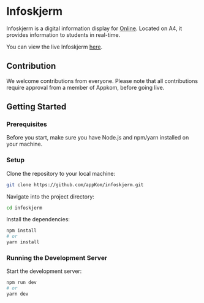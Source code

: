 # Infoskjerm

Infoskjerm is a digital information display for [Online](https://online.ntnu.no/). Located on A4, it provides information to students in real-time.

You can view the live Infoskjerm [here](https://infoskjerm-online.vercel.app/).

## Contribution

We welcome contributions from everyone. Please note that all contributions require approval from a member of Appkom, before going live.

## Getting Started

### Prerequisites

Before you start, make sure you have Node.js and npm/yarn installed on your machine.

### Setup

Clone the repository to your local machine:

```bash
git clone https://github.com/appKom/infoskjerm.git
```

Navigate into the project directory:

```bash
cd infoskjerm
```

Install the dependencies:

```bash
npm install
# or
yarn install
```

### Running the Development Server

Start the development server:

```bash
npm run dev
# or
yarn dev
```
